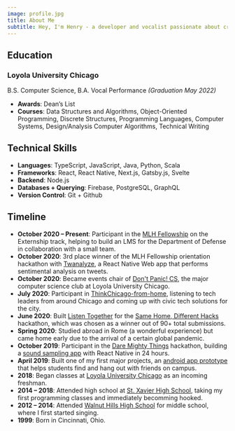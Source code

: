 ```yaml
---
image: profile.jpg
title: About Me
subtitle: Hey, I'm Henry - a developer and vocalist passionate about creating music and impactful applications.
---
```


## Education

### Loyola University Chicago

B.S. Computer Science, B.A. Vocal Performance _(Graduation May 2022)_

- **Awards**: Dean’s List
- **Courses**: Data Structures and Algorithms, Object-Oriented Programming, Discrete Structures, Programming Languages, Computer Systems, Design/Analysis Computer Algorithms, Technical Writing

## Technical Skills

- **Languages**: TypeScript, JavaScript, Java, Python, Scala
- **Frameworks**: React, React Native, Next.js, Gatsby.js, Svelte
- **Backend**: Node.js
- **Databases + Querying**: Firebase, PostgreSQL, GraphQL
- **Version Control**: Git + Github

## Timeline

- **October 2020 – Present**: Participant in the [MLH Fellowship](https://fellowship.mlh.io/) on the Externship track, helping to build an LMS for the Department of Defense in collaboration with a small team.
- **October 2020**: 3rd place winner of the MLH Fellowship orientation hackathon with [Twanalyze](/projects/twanalyze), a React Native Web app that performs sentimental analysis on tweets.
- **October 2020**: Became events chair of [Don't Panic! CS](https://dontpanic.cs.luc.edu/), the major computer science club at Loyola University Chicago.
- **July 2020**: Participant in [ThinkChicago-from-home](http://www.thinkchicago.net/thinkchicago-from-home-2020), listening to tech leaders from around Chicago and coming up with civic tech solutions for the city.
- **June 2020**: Built [Listen Together](/projects/listentogether) for the [Same Home, Different Hacks](https://samehomedifferenthacks.devpost.com/project-gallery) hackathon, which was chosen as a winner out of 90+ total submissions.
- **Spring 2020**: Studied abroad in Rome (a wonderful experience) but came home early due to the arrival of a certain global pandemic.
- **October 2019**: Participant in the [Dare Mighty Things](https://www.daremightythings.co/hackathon.html) hackathon, building a [sound sampling app](https://github.com/hfellerhoff/sound-sampler) with React Native in 24 hours.
- **April 2019**: Built one of my first major projects, an [android app prototype](https://github.com/hfellerhoff/JoinMe) that helps students find and hang out with friends on campus.
- **2018**: Began classes at [Loyola University Chicago](https://www.luc.edu/) as an incoming freshman.
- **2014 – 2018**: Attended high school at [St. Xavier High School](https://www.stxavier.org/), taking my first programming classes and immediately becomming hooked.
- **2012 – 2014**: Attended [Walnut Hills High School](http://www.walnuthillseagles.com/) for middle school, where I first started singing.
- **1999**: Born in Cincinnati, Ohio.

